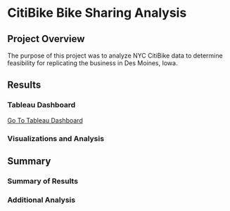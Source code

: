 # CitiBike Bike Sharing Analysis

## Project Overview
The purpose of this project was to analyze NYC CitiBike data to determine feasibility for replicating the business in Des Moines, Iowa. 

## Results
### Tableau Dashboard
[Go To Tableau Dashboard](https://public.tableau.com/shared/DZKTX9YSY?:display_count=n&:origin=viz_share_link)

### Visualizations and Analysis

## Summary
### Summary of Results
### Additional Analysis
